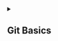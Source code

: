 <details>
<summary><h2>Git Basics</h2></summary>
  <details>
  <summary><h3>My comments</h3></summary>
    <options>
      <ul><h3>Introduction to Git and GitHub</h3>
        <ul><h4>New to me</h4>
          <li>Operations to move branches to commits</li>
          <li>Operations to copy commits</li>
          <li>Operations of merging branches</li>
        </ul>     
        <ul><h4>Surprised me<h4>
          <li>How commit cancellation is implemented (via reverse commit)</li>
        </ul>
        <ul><h4>I will use...<h4>
          <li>Commit cancellation</li>
          <li>Operations with branches</li>
        </ul>
      </ul>
    </options>
  </details>
  <details>
  <summary><h3>Screenshots of the walkthrough</h3></summary>
    
  </details>        
</details>
